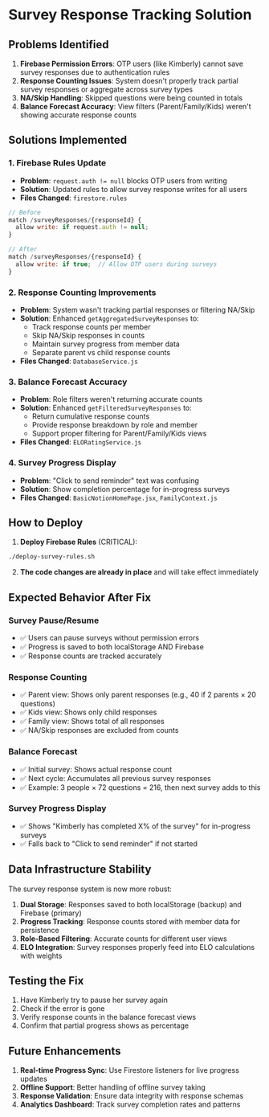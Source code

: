 # Survey Response Tracking Solution

## Problems Identified

1. **Firebase Permission Errors**: OTP users (like Kimberly) cannot save survey responses due to authentication rules
2. **Response Counting Issues**: System doesn't properly track partial survey responses or aggregate across survey types
3. **NA/Skip Handling**: Skipped questions were being counted in totals
4. **Balance Forecast Accuracy**: View filters (Parent/Family/Kids) weren't showing accurate response counts

## Solutions Implemented

### 1. Firebase Rules Update
- **Problem**: `request.auth != null` blocks OTP users from writing
- **Solution**: Updated rules to allow survey response writes for all users
- **Files Changed**: `firestore.rules`
```javascript
// Before
match /surveyResponses/{responseId} {
  allow write: if request.auth != null;
}

// After  
match /surveyResponses/{responseId} {
  allow write: if true;  // Allow OTP users during surveys
}
```

### 2. Response Counting Improvements
- **Problem**: System wasn't tracking partial responses or filtering NA/Skip
- **Solution**: Enhanced `getAggregatedSurveyResponses` to:
  - Track response counts per member
  - Skip NA/Skip responses in counts
  - Maintain survey progress from member data
  - Separate parent vs child response counts
- **Files Changed**: `DatabaseService.js`

### 3. Balance Forecast Accuracy
- **Problem**: Role filters weren't returning accurate counts
- **Solution**: Enhanced `getFilteredSurveyResponses` to:
  - Return cumulative response counts
  - Provide response breakdown by role and member
  - Support proper filtering for Parent/Family/Kids views
- **Files Changed**: `ELORatingService.js`

### 4. Survey Progress Display
- **Problem**: "Click to send reminder" text was confusing
- **Solution**: Show completion percentage for in-progress surveys
- **Files Changed**: `BasicNotionHomePage.jsx`, `FamilyContext.js`

## How to Deploy

1. **Deploy Firebase Rules** (CRITICAL):
```bash
./deploy-survey-rules.sh
```

2. **The code changes are already in place** and will take effect immediately

## Expected Behavior After Fix

### Survey Pause/Resume
- ✅ Users can pause surveys without permission errors
- ✅ Progress is saved to both localStorage AND Firebase
- ✅ Response counts are tracked accurately

### Response Counting
- ✅ Parent view: Shows only parent responses (e.g., 40 if 2 parents × 20 questions)
- ✅ Kids view: Shows only child responses
- ✅ Family view: Shows total of all responses
- ✅ NA/Skip responses are excluded from counts

### Balance Forecast
- ✅ Initial survey: Shows actual response count
- ✅ Next cycle: Accumulates all previous survey responses
- ✅ Example: 3 people × 72 questions = 216, then next survey adds to this

### Survey Progress Display
- ✅ Shows "Kimberly has completed X% of the survey" for in-progress surveys
- ✅ Falls back to "Click to send reminder" if not started

## Data Infrastructure Stability

The survey response system is now more robust:

1. **Dual Storage**: Responses saved to both localStorage (backup) and Firebase (primary)
2. **Progress Tracking**: Response counts stored with member data for persistence
3. **Role-Based Filtering**: Accurate counts for different user views
4. **ELO Integration**: Survey responses properly feed into ELO calculations with weights

## Testing the Fix

1. Have Kimberly try to pause her survey again
2. Check if the error is gone
3. Verify response counts in the balance forecast views
4. Confirm that partial progress shows as percentage

## Future Enhancements

1. **Real-time Progress Sync**: Use Firestore listeners for live progress updates
2. **Offline Support**: Better handling of offline survey taking
3. **Response Validation**: Ensure data integrity with response schemas
4. **Analytics Dashboard**: Track survey completion rates and patterns